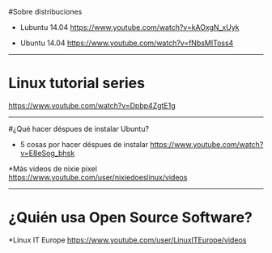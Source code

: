 

#Sobre distribuciones

* Lubuntu 14.04
https://www.youtube.com/watch?v=kAOxgN_xUyk

* Ubuntu 14.04
https://www.youtube.com/watch?v=fNbsMIToss4

***
# Linux tutorial series
https://www.youtube.com/watch?v=Dpbp4ZgtE1g

***

#¿Qué hacer déspues de instalar Ubuntu?

* 5 cosas por hacer déspues de instalar
https://www.youtube.com/watch?v=E8eSog_bhsk

*Más videos de nixie pixel
 https://www.youtube.com/user/nixiedoeslinux/videos
 
 ***
 
 # ¿Quién usa Open Source Software?
 
 *Linux IT Europe
 https://www.youtube.com/user/LinuxITEurope/videos
